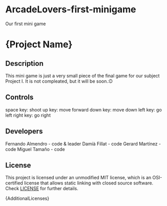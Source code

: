 # ArcadeLovers-first-minigame
Our first mini game

# {Project Name}

## Description

This mini game is just a very small piece of the final game for our subject Project I. It is not compleated, but it will be soon.:D

## Controls

space key: shoot
up key: move forward
down key: move down
left key: go left
right key: go right

## Developers

Fernando Almendro - code & leader
Damià Fillat - code
Gerard Martínez - code
Miguel Tamaño - code

## License

This project is licensed under an unmodified MIT license, which is an OSI-certified license that allows static linking with closed source software. Check [LICENSE](LICENSE) for further details.

{AdditionalLicenses}
